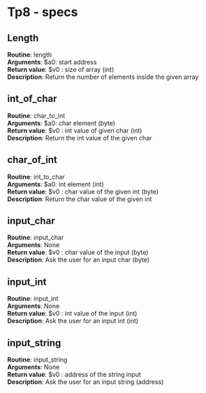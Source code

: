 # Tp8 - specs

## Length
**Routine**: length  
**Arguments**:  $a0: start address  
**Return value**: $v0 : size of array (int)  
**Description**:  Return the number of elements inside the given array
## int_of_char
**Routine**: char_to_int  
**Arguments**:  $a0: char element (byte)  
**Return value**: $v0 : int value of given char (int)  
**Description**:  Return the int value of the given char
## char_of_int
**Routine**: int_to_char  
**Arguments**:  $a0: int element (int)  
**Return value**: $v0 : char value of the given int (byte)  
**Description**:  Return the char value of the given int  
## input_char
**Routine**: input_char  
**Arguments**:  None  
**Return value**: $v0 : char value of the input (byte)  
**Description**:  Ask the user for an input char (byte)  
## input_int
**Routine**: input_int  
**Arguments**:  None  
**Return value**: $v0 : int value of the input (int)  
**Description**:  Ask the user for an input int (int)  
## input_string
**Routine**: input_string  
**Arguments**:  None  
**Return value**: $v0 : address of the string input  
**Description**:  Ask the user for an input string (address)  
